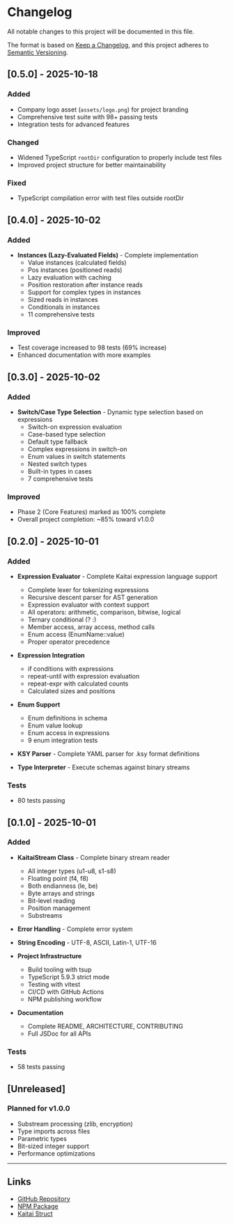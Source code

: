 # Changelog

All notable changes to this project will be documented in this file.

The format is based on [Keep a Changelog](https://keepachangelog.com/en/1.0.0/),
and this project adheres to [Semantic Versioning](https://semver.org/spec/v2.0.0.html).

## [0.5.0] - 2025-10-18

### Added
- Company logo asset (`assets/logo.png`) for project branding
- Comprehensive test suite with 98+ passing tests
- Integration tests for advanced features

### Changed
- Widened TypeScript `rootDir` configuration to properly include test files
- Improved project structure for better maintainability

### Fixed
- TypeScript compilation error with test files outside rootDir

## [0.4.0] - 2025-10-02

### Added
- **Instances (Lazy-Evaluated Fields)** - Complete implementation
  - Value instances (calculated fields)
  - Pos instances (positioned reads)
  - Lazy evaluation with caching
  - Position restoration after instance reads
  - Support for complex types in instances
  - Sized reads in instances
  - Conditionals in instances
  - 11 comprehensive tests

### Improved
- Test coverage increased to 98 tests (69% increase)
- Enhanced documentation with more examples

## [0.3.0] - 2025-10-02

### Added
- **Switch/Case Type Selection** - Dynamic type selection based on expressions
  - Switch-on expression evaluation
  - Case-based type selection
  - Default type fallback
  - Complex expressions in switch-on
  - Enum values in switch statements
  - Nested switch types
  - Built-in types in cases
  - 7 comprehensive tests

### Improved
- Phase 2 (Core Features) marked as 100% complete
- Overall project completion: ~85% toward v1.0.0

## [0.2.0] - 2025-10-01

### Added
- **Expression Evaluator** - Complete Kaitai expression language support
  - Complete lexer for tokenizing expressions
  - Recursive descent parser for AST generation
  - Expression evaluator with context support
  - All operators: arithmetic, comparison, bitwise, logical
  - Ternary conditional (? :)
  - Member access, array access, method calls
  - Enum access (EnumName::value)
  - Proper operator precedence

- **Expression Integration**
  - if conditions with expressions
  - repeat-until with expression evaluation
  - repeat-expr with calculated counts
  - Calculated sizes and positions

- **Enum Support**
  - Enum definitions in schema
  - Enum value lookup
  - Enum access in expressions
  - 9 enum integration tests

- **KSY Parser** - Complete YAML parser for .ksy format definitions
- **Type Interpreter** - Execute schemas against binary streams

### Tests
- 80 tests passing

## [0.1.0] - 2025-10-01

### Added
- **KaitaiStream Class** - Complete binary stream reader
  - All integer types (u1-u8, s1-s8)
  - Floating point (f4, f8)
  - Both endianness (le, be)
  - Byte arrays and strings
  - Bit-level reading
  - Position management
  - Substreams

- **Error Handling** - Complete error system
- **String Encoding** - UTF-8, ASCII, Latin-1, UTF-16
- **Project Infrastructure**
  - Build tooling with tsup
  - TypeScript 5.9.3 strict mode
  - Testing with vitest
  - CI/CD with GitHub Actions
  - NPM publishing workflow

- **Documentation**
  - Complete README, ARCHITECTURE, CONTRIBUTING
  - Full JSDoc for all APIs

### Tests
- 58 tests passing

## [Unreleased]

### Planned for v1.0.0
- Substream processing (zlib, encryption)
- Type imports across files
- Parametric types
- Bit-sized integer support
- Performance optimizations

---

## Links

- [GitHub Repository](https://github.com/fabianopinto/kaitai-struct-ts)
- [NPM Package](https://www.npmjs.com/package/@k67/kaitai-struct-ts)
- [Kaitai Struct](https://kaitai.io/)
